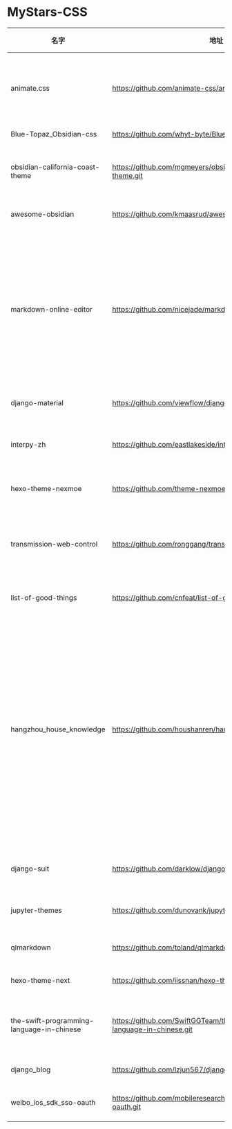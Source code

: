 # MyStars-CSS
|                  名字                   |                                    地址                                    |星数 |                                                                                                                                          原始描述                                                                                                                                           |语言|                                     主题                                     | 大小 |
|-----------------------------------------|----------------------------------------------------------------------------|----:|---------------------------------------------------------------------------------------------------------------------------------------------------------------------------------------------------------------------------------------------------------------------------------------------|----|------------------------------------------------------------------------------|------|
|animate.css                              |https://github.com/animate-css/animate.css.git                              |74705|🍿 A cross-browser library of CSS animations. As easy to use as an easy thing.                                                                                                                                                                                                               |CSS |animation,css,css-animations,stylesheets                                      |1 KB  |
|Blue-Topaz_Obsidian-css                  |https://github.com/whyt-byte/Blue-Topaz_Obsidian-css.git                    |  502|A blue theme for Obsidian.                                                                                                                                                                                                                                                                   |CSS |                                                                              |174 KB|
|obsidian-california-coast-theme          |https://github.com/mgmeyers/obsidian-california-coast-theme.git             |  414|A minimalist obsidian theme inspired by macOS Big Sur                                                                                                                                                                                                                                        |CSS |obsidian,obsidian-md,obsidian-theme                                           |17 KB |
|awesome-obsidian                         |https://github.com/kmaasrud/awesome-obsidian.git                            | 3016|🕶️ Awesome stuff for Obsidian                                                                                                                                                                                                                                                                |CSS |awesome,awesome-list,obsidian                                                 |7 KB  |
|markdown-online-editor                   |https://github.com/nicejade/markdown-online-editor.git                      | 1784|📝基于 Vue、Vditor，所构建的在线 Markdown 编辑器，支持流程图、甘特图、时序图、任务列表、HTML 自动转换为 Markdown 等功能；🎉新增「所见即所得」编辑模式。                                                                                                                                      |CSS |editor,flowchart,gantt-diagram,markdown,sequence-diagram,to-do-list,vditor,vue|1 KB  |
|django-material                          |https://github.com/viewflow/django-material.git                             | 2399|Material Design for Django                                                                                                                                                                                                                                                                   |CSS |admin,crud,django,form,material-design,materializecss                         |27 KB |
|interpy-zh                               |https://github.com/eastlakeside/interpy-zh.git                              | 6138|📘《Python进阶》（Intermediate Python 中文版）                                                                                                                                                                                                                                               |CSS |book,python,skills                                                            |955 B |
|hexo-theme-nexmoe                        |https://github.com/theme-nexmoe/hexo-theme-nexmoe.git                       | 1232|🔥 一个比较特别的 Hexo 主题                                                                                                                                                                                                                                                                  |CSS |blog,hexo,hexo-theme,language,simple,theme                                    |7 KB  |
|transmission-web-control                 |https://github.com/ronggang/transmission-web-control.git                    | 3755|一个 Transmission 浏览器管理界面。Transmission Web Control is a custom web UI.                                                                                                                                                                                                               |CSS |                                                                              |26 KB |
|list-of-good-things                      |https://github.com/cnfeat/list-of-good-things.git                           |  980|list-of-good-things 好物清单                                                                                                                                                                                                                                                                 |CSS |                                                                              |41 KB |
|hangzhou_house_knowledge                 |https://github.com/houshanren/hangzhou_house_knowledge.git                  |26345|2017年买房经历总结出来的买房购房知识分享给大家，希望对大家有所帮助。买房不易，且买且珍惜。Sharing the knowledge of buy an own house that according  to the experience at hangzhou in 2017 to all the people. It's not easy to buy a own house, so I hope that it would be useful to everyone.|CSS |hangzhou,knowledge                                                            |847 KB|
|django-suit                              |https://github.com/darklow/django-suit.git                                  | 2158|Modern theme for Django admin interface                                                                                                                                                                                                                                                      |CSS |django,django-admin                                                           |6 KB  |
|jupyter-themes                           |https://github.com/dunovank/jupyter-themes.git                              | 9116|Custom Jupyter Notebook Themes                                                                                                                                                                                                                                                               |CSS |css,jupyter,jupyter-notebook,jupyter-themes,syntax-highlighting,theme         |45 KB |
|qlmarkdown                               |https://github.com/toland/qlmarkdown.git                                    | 3092|QuickLook generator for Markdown files.                                                                                                                                                                                                                                                      |CSS |                                                                              |286 B |
|hexo-theme-next                          |https://github.com/iissnan/hexo-theme-next.git                              |15771|Elegant theme for Hexo.                                                                                                                                                                                                                                                                      |CSS |hexo,hexo-theme,theme-next                                                    |12 KB |
|the-swift-programming-language-in-chinese|https://github.com/SwiftGGTeam/the-swift-programming-language-in-chinese.git|20511|中文版 Apple 官方 Swift 教程《The Swift Programming Language》                                                                                                                                                                                                                               |CSS |hacktoberfest                                                                 |38 KB |
|django_blog                              |https://github.com/lzjun567/django_blog.git                                 |  208|a blog powered by django                                                                                                                                                                                                                                                                     |CSS |                                                                              |27 KB |
|weibo_ios_sdk_sso-oauth                  |https://github.com/mobileresearch/weibo_ios_sdk_sso-oauth.git               |  293|sina weibo sdk of sso and Oauth2.0                                                                                                                                                                                                                                                           |CSS |                                                                              |22 KB |
